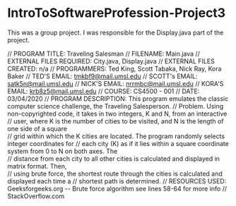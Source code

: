 # IntroToSoftwareProfession-Project3

This was a group project. I was responsible for the Display.java part of the project.

// PROGRAM TITLE: Traveling Salesman
// FILENAME: Main.java
// EXTERNAL	FILES REQUIRED: City.java, Display.java
// EXTERNAL FILES CREATED:  n/a
// PROGRAMMERS: Ted King, Scott Tabaka, Nick Ray, Kora Baker
//				TED'S EMAIL: 	tmkbf9@mail.umsl.edu
//				SCOTT's EMAIL: 	satk5n@mail.umsl.edu
//				NICK'S EMAIL: 	nrrmbc@mail.umsl.edu
//				KORA'S EMAIL: 	krb8z5@mail.umsl.edu
//				COURSE: CS4500 - 001
//				DATE: 03/04/2020
// PROGRAM DESCRIPTION: This program emulates the classic computer science challenge, the Traveling Salesperson.
//				Problem. Using non-copyrighted code, it takes in two integers, K and N, from an interactive  
//				user, where K is the number of cities to be visited, and N is the length of one side of a square  
//				grid within which the K cities are located. The program randomly selects integer coordinates for 
//				each city (K) as if it lies within a square coordinate system from 0 to N on both axes. The  
//				distance from each city to all other cities is calculated and displayed in matrix format. Then,  
//				using brute force, the shortest route through the cities is calculated and displayed each time a 
//				shortest path is determined.
// RESOURCES USED:  Geeksforgeeks.org -- Brute force algorithm see lines 58-64 for more info
//                  StackOverflow.com
